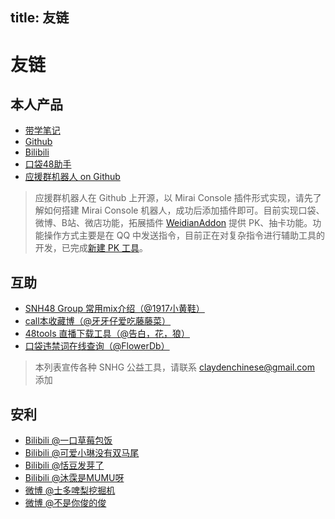 title: 友链
---
# 友链

## 本人产品

- [带学笔记](http://notes.lawaxi.net/)
- [Github](https://github.com/Lawaxi)
- [Bilibili](https://space.bilibili.com/477071048)
- [口袋48助手](http://call.lawaxi.net/pocket/)
- [应援群机器人 on Github](https://github.com/Lawaxi/ShitBoy)

> 应援群机器人在 Github 上开源，以 Mirai Console 插件形式实现，请先了解如何搭建 Mirai Console 机器人，成功后添加插件即可。目前实现口袋、微博、B站、微店功能，拓展插件 [WeidianAddon](https://github.com/Lawaxi/ShitBoyWeidianAddon) 提供 PK、抽卡功能。功能操作方式主要是在 QQ 中发送指令，目前正在对复杂指令进行辅助工具的开发，已完成[新建 PK 工具](http://shitboy.lawaxi.net/)。

## 互助

- [SNH48 Group 常用mix介绍（@1917小黄鞋）](https://weibo.com/ttarticle/p/show?id=2309404615713405927643)
- [call本收藏博（@牙牙仔爱吃藤藤菜）](https://weibo.com/7412474245/MrQ6bEqVc)
- [48tools 直播下载工具（@告白，花，狼）](https://yzb1g5r02h.feishu.cn/docx/MxfydWlNaovZ5sxsbJ5crnAlnVb)
- [口袋违禁词在线查询（@FlowerDb）](https://ban2.lovelyctx.com/)

> 本列表宣传各种 SNHG 公益工具，请联系 claydenchinese@gmail.com 添加

## 安利

- [Bilibili @一口草莓包饭](https://space.bilibili.com/182655772)
- [Bilibili @可爱小琳没有双马尾](https://space.bilibili.com/4275132)
- [Bilibili @恬豆发芽了](https://space.bilibili.com/1660392980)
- [Bilibili @沐霂是MUMU呀](https://space.bilibili.com/1878154667)
- [微博 @士多啤梨挖掘机](https://weibo.com/u/7694702320)
- [微博 @不是你俊的俊](https://weibo.com/u/7440469872)
